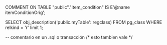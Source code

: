 COMMENT ON TABLE "public"."item_condition" IS E'@name itemConditionOrig';


SELECT obj_description('public.myTable'::regclass) FROM pg_class WHERE relkind = 'r' limit 1;


-- comentario en un .sql o transacción
/* esto tambien vale */
